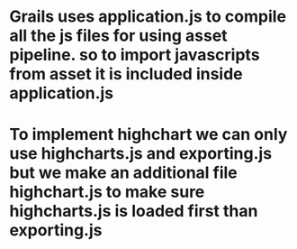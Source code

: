 # Grails uses application.js to compile all the js files for using asset pipeline. so to import javascripts from asset it is included inside application.js
# To implement highchart we can only use highcharts.js and exporting.js but we make an additional file highchart.js to make sure highcharts.js is loaded first than exporting.js